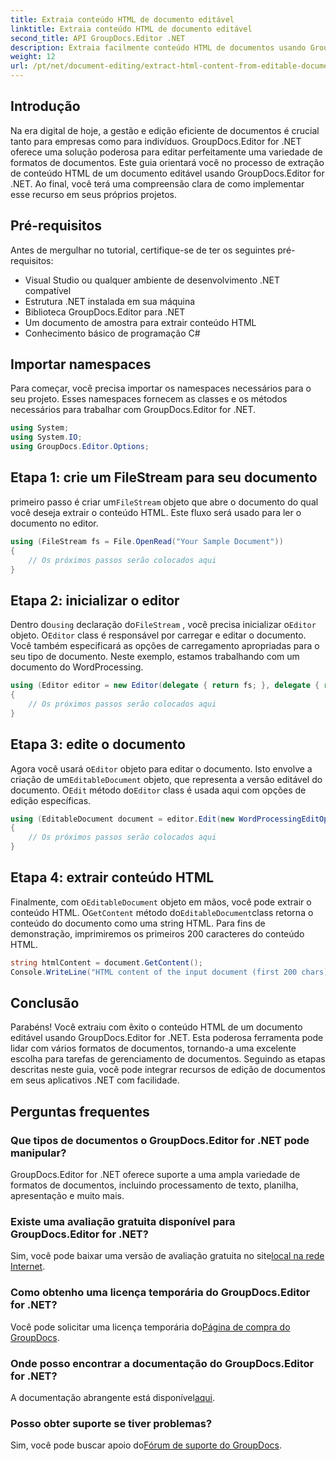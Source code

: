 ```yaml
---
title: Extraia conteúdo HTML de documento editável
linktitle: Extraia conteúdo HTML de documento editável
second_title: API GroupDocs.Editor .NET
description: Extraia facilmente conteúdo HTML de documentos usando GroupDocs.Editor for .NET. Siga nosso guia detalhado para integração perfeita e gerenciamento de documentos.
weight: 12
url: /pt/net/document-editing/extract-html-content-from-editable-document/
---
```

## Introdução
Na era digital de hoje, a gestão e edição eficiente de documentos é crucial tanto para empresas como para indivíduos. GroupDocs.Editor for .NET oferece uma solução poderosa para editar perfeitamente uma variedade de formatos de documentos. Este guia orientará você no processo de extração de conteúdo HTML de um documento editável usando GroupDocs.Editor for .NET. Ao final, você terá uma compreensão clara de como implementar esse recurso em seus próprios projetos.
## Pré-requisitos
Antes de mergulhar no tutorial, certifique-se de ter os seguintes pré-requisitos:
- Visual Studio ou qualquer ambiente de desenvolvimento .NET compatível
- Estrutura .NET instalada em sua máquina
- Biblioteca GroupDocs.Editor para .NET
- Um documento de amostra para extrair conteúdo HTML
- Conhecimento básico de programação C#
## Importar namespaces
Para começar, você precisa importar os namespaces necessários para o seu projeto. Esses namespaces fornecem as classes e os métodos necessários para trabalhar com GroupDocs.Editor for .NET.
```csharp
using System;
using System.IO;
using GroupDocs.Editor.Options;
```
## Etapa 1: crie um FileStream para seu documento
 primeiro passo é criar um`FileStream` objeto que abre o documento do qual você deseja extrair o conteúdo HTML. Este fluxo será usado para ler o documento no editor.
```csharp
using (FileStream fs = File.OpenRead("Your Sample Document"))
{
    // Os próximos passos serão colocados aqui
}
```
## Etapa 2: inicializar o editor
 Dentro do`using` declaração do`FileStream` , você precisa inicializar o`Editor` objeto. O`Editor` class é responsável por carregar e editar o documento. Você também especificará as opções de carregamento apropriadas para o seu tipo de documento. Neste exemplo, estamos trabalhando com um documento do WordProcessing.
```csharp
using (Editor editor = new Editor(delegate { return fs; }, delegate { return new WordProcessingLoadOptions(); }))
{
    // Os próximos passos serão colocados aqui
}
```
## Etapa 3: edite o documento
 Agora você usará o`Editor` objeto para editar o documento. Isto envolve a criação de um`EditableDocument` objeto, que representa a versão editável do documento. O`Edit` método do`Editor` class é usada aqui com opções de edição específicas.
```csharp
using (EditableDocument document = editor.Edit(new WordProcessingEditOptions()))
{
    // Os próximos passos serão colocados aqui
}
```
## Etapa 4: extrair conteúdo HTML
 Finalmente, com o`EditableDocument` objeto em mãos, você pode extrair o conteúdo HTML. O`GetContent` método do`EditableDocument`class retorna o conteúdo do documento como uma string HTML. Para fins de demonstração, imprimiremos os primeiros 200 caracteres do conteúdo HTML.
```csharp
string htmlContent = document.GetContent();
Console.WriteLine("HTML content of the input document (first 200 chars): {0}", htmlContent.Substring(0, 200));
```

## Conclusão
Parabéns! Você extraiu com êxito o conteúdo HTML de um documento editável usando GroupDocs.Editor for .NET. Esta poderosa ferramenta pode lidar com vários formatos de documentos, tornando-a uma excelente escolha para tarefas de gerenciamento de documentos. Seguindo as etapas descritas neste guia, você pode integrar recursos de edição de documentos em seus aplicativos .NET com facilidade.
## Perguntas frequentes
### Que tipos de documentos o GroupDocs.Editor for .NET pode manipular?
GroupDocs.Editor for .NET oferece suporte a uma ampla variedade de formatos de documentos, incluindo processamento de texto, planilha, apresentação e muito mais.
### Existe uma avaliação gratuita disponível para GroupDocs.Editor for .NET?
 Sim, você pode baixar uma versão de avaliação gratuita no site[local na rede Internet](https://releases.groupdocs.com/).
### Como obtenho uma licença temporária do GroupDocs.Editor for .NET?
 Você pode solicitar uma licença temporária do[Página de compra do GroupDocs](https://purchase.groupdocs.com/temporary-license/).
### Onde posso encontrar a documentação do GroupDocs.Editor for .NET?
 A documentação abrangente está disponível[aqui](https://tutorials.groupdocs.com/editor/net/).
### Posso obter suporte se tiver problemas?
 Sim, você pode buscar apoio do[Fórum de suporte do GroupDocs](https://forum.groupdocs.com/c/editor/20).